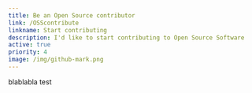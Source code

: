 ```yaml
---
title: Be an Open Source contributor
link: /OSScontribute
linkname: Start contributing
description: I'd like to start contributing to Open Source Software
active: true
priority: 4
image: /img/github-mark.png
---
```

blablabla test